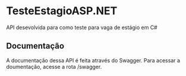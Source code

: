 # TesteEstagioASP.NET
API desevolvida para como teste para vaga de estágio em C#

## Documentação
A documentação dessa API é feita através do Swagger.
Para acessar a doumentação, acesse a rota /swagger.

